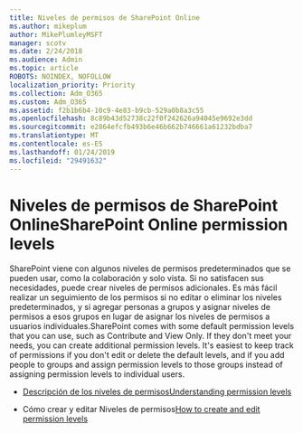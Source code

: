 ```yaml
---
title: Niveles de permisos de SharePoint Online
ms.author: mikeplum
author: MikePlumleyMSFT
manager: scotv
ms.date: 2/24/2018
ms.audience: Admin
ms.topic: article
ROBOTS: NOINDEX, NOFOLLOW
localization_priority: Priority
ms.collection: Adm_O365
ms.custom: Adm_O365
ms.assetid: f2b1b6b4-10c9-4e83-b9cb-529a0b8a3c55
ms.openlocfilehash: 8c89b43d52738c22f0f242626a94045e9692e3dd
ms.sourcegitcommit: e2864efcfb493b6e46b662b746661a61232bdba7
ms.translationtype: MT
ms.contentlocale: es-ES
ms.lasthandoff: 01/24/2019
ms.locfileid: "29491632"
---
```

# <a name="sharepoint-online-permission-levels"></a><span data-ttu-id="93d7d-102">Niveles de permisos de SharePoint Online</span><span class="sxs-lookup"><span data-stu-id="93d7d-102">SharePoint Online permission levels</span></span>

<span data-ttu-id="93d7d-p101">SharePoint viene con algunos niveles de permisos predeterminados que se pueden usar, como la colaboración y solo vista. Si no satisfacen sus necesidades, puede crear niveles de permisos adicionales. Es más fácil realizar un seguimiento de los permisos si no editar o eliminar los niveles predeterminados, y si agregar personas a grupos y asignar niveles de permisos a esos grupos en lugar de asignar los niveles de permisos a usuarios individuales.</span><span class="sxs-lookup"><span data-stu-id="93d7d-p101">SharePoint comes with some default permission levels that you can use, such as Contribute and View Only. If they don't meet your needs, you can create additional permission levels. It's easiest to keep track of permissions if you don't edit or delete the default levels, and if you add people to groups and assign permission levels to those groups instead of assigning permission levels to individual users.</span></span>
  
- [<span data-ttu-id="93d7d-106">Descripción de los niveles de permisos</span><span class="sxs-lookup"><span data-stu-id="93d7d-106">Understanding permission levels</span></span>](https://go.microsoft.com/fwlink/?linkid=867071)
    
- <span data-ttu-id="93d7d-107">Cómo crear y editar Niveles de permisos</span><span class="sxs-lookup"><span data-stu-id="93d7d-107">[How to create and edit permission levels](https://go.microsoft.com/fwlink/?linkid=867072)</span></span>
    

